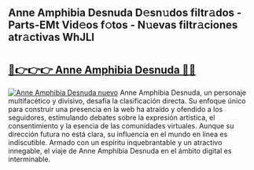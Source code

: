 ## Anne Amphibia Desnuda D𝚎sn𝚞dos filtr𝚊dos - Parts-EMt Vid𝚎os f𝚘tos - N𝚞evas filtr𝚊ciones atr𝚊ctivas WhJLl

# <h2><a href="http://mb3ovc8.tromn.icu/?c=Anne+Amphibia+Desnuda">🔗👉👉👉 Anne Amphibia Desnuda 🔗🔗</a></h2>

[![Anne Amphibia Desnuda nuevo](https://i.imgur.com/pEAQMta.gif)](http://mb3ovc8.tromn.icu/?c=Anne+Amphibia+Desnuda)
Anne Amphibia Desnuda, un personaje multifacético y divisivo, desafía la clasificación directa. Su enfoque único para construir una presencia en la web ha atraído y ofendido a los seguidores, estimulando debates sobre la expresión artística, el consentimiento y la esencia de las comunidades virtuales. Aunque su dirección futura no está clara, su influencia en el mundo en línea es indiscutible. Armado con un espíritu inquebrantable y un atractivo innegable, el viaje de Anne Amphibia Desnuda en el ámbito digital es interminable.
